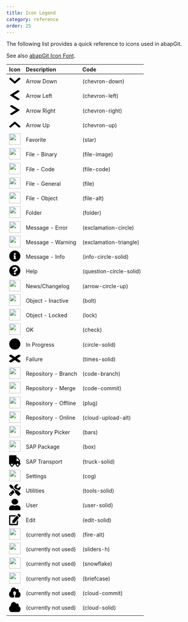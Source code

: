 ```yaml
---
title: Icon Legend
category: reference
order: 25
---
```


The following list provides a quick reference to icons used in abapGit.

See also [abapGit Icon Font](https://github.com/abapGit/icon-font).

Icon   | Description   | Code
:----- | :------------ | :------------
<img src="https://raw.githubusercontent.com/abapGit/icon-font/main/svg/chevron-down.svg" width="30" height="30"> | Arrow Down | (chevron-down)
<img src="https://raw.githubusercontent.com/abapGit/icon-font/main/svg/chevron-left.svg" width="30" height="30"> | Arrow Left | (chevron-left)
<img src="https://raw.githubusercontent.com/abapGit/icon-font/main/svg/chevron-right.svg" width="30" height="30"> | Arrow Right | (chevron-right)
<img src="https://raw.githubusercontent.com/abapGit/icon-font/main/svg/chevron-up.svg" width="30" height="30"> | Arrow Up | (chevron-up)
<img src="https://raw.githubusercontent.com/abapGit/icon-font/main/svg/star.svg" width="30" height="30"> | Favorite | (star)
<img src="https://raw.githubusercontent.com/abapGit/icon-font/main/svg/file-image.svg" width="30" height="30"> | File - Binary | (file-image)
<img src="https://raw.githubusercontent.com/abapGit/icon-font/main/svg/file-code.svg" width="30" height="30"> | File - Code | (file-code)
<img src="https://raw.githubusercontent.com/abapGit/icon-font/main/svg/file.svg" width="30" height="30"> | File - General | (file)
<img src="https://raw.githubusercontent.com/abapGit/icon-font/main/svg/file-alt.svg" width="30" height="30"> | File - Object | (file-alt)
<img src="https://raw.githubusercontent.com/abapGit/icon-font/main/svg/folder.svg" width="30" height="30"> | Folder | (folder)
<img src="https://raw.githubusercontent.com/abapGit/icon-font/main/svg/exclamation-circle.svg" width="30" height="30"> | Message - Error | (exclamation-circle)
<img src="https://raw.githubusercontent.com/abapGit/icon-font/main/svg/exclamation-triangle.svg" width="30" height="30"> | Message - Warning | (exclamation-triangle)
<img src="https://raw.githubusercontent.com/abapGit/icon-font/main/svg/info-circle-solid.svg" width="30" height="30"> | Message - Info | (info-circle-solid)
<img src="https://raw.githubusercontent.com/abapGit/icon-font/main/svg/question-circle-solid.svg" width="30" height="30"> | Help | (question-circle-solid)
<img src="https://raw.githubusercontent.com/abapGit/icon-font/main/svg/arrow-circle-up.svg" width="30" height="30"> | News/Changelog | (arrow-circle-up)
<img src="https://raw.githubusercontent.com/abapGit/icon-font/main/svg/bolt.svg" width="30" height="30"> | Object - Inactive | (bolt)
<img src="https://raw.githubusercontent.com/abapGit/icon-font/main/svg/lock.svg" width="30" height="30"> | Object - Locked | (lock)
<img src="https://raw.githubusercontent.com/abapGit/icon-font/main/svg/check.svg" width="30" height="30"> | OK | (check)
<img src="https://raw.githubusercontent.com/abapGit/icon-font/main/svg/circle-solid.svg" width="30" height="30"> | In Progress | (circle-solid)
<img src="https://raw.githubusercontent.com/abapGit/icon-font/main/svg/times-solid.svg" width="30" height="30"> | Failure | (times-solid)
<img src="https://raw.githubusercontent.com/abapGit/icon-font/main/svg/code-branch.svg" width="30" height="30"> | Repository - Branch | (code-branch)
<img src="https://raw.githubusercontent.com/abapGit/icon-font/main/svg/code-commit.svg" width="30" height="30"> | Repository - Merge | (code-commit)
<img src="https://raw.githubusercontent.com/abapGit/icon-font/main/svg/plug.svg" width="30" height="30"> | Repository - Offline | (plug)
<img src="https://raw.githubusercontent.com/abapGit/icon-font/main/svg/cloud-upload-alt.svg" width="30" height="30"> | Repository - Online | (cloud-upload-alt)
<img src="https://raw.githubusercontent.com/abapGit/icon-font/main/svg/bars.svg" width="30" height="30"> | Repository Picker | (bars)
<img src="https://raw.githubusercontent.com/abapGit/icon-font/main/svg/box.svg" width="30" height="30"> | SAP Package | (box)
<img src="https://raw.githubusercontent.com/abapGit/icon-font/main/svg/truck-solid.svg" width="30" height="30"> | SAP Transport | (truck-solid)
<img src="https://raw.githubusercontent.com/abapGit/icon-font/main/svg/cog.svg" width="30" height="30"> | Settings | (cog)
<img src="https://raw.githubusercontent.com/abapGit/icon-font/main/svg/tools-solid.svg" width="30" height="30"> | Utilities | (tools-solid)
<img src="https://raw.githubusercontent.com/abapGit/icon-font/main/svg/user-solid.svg" width="30" height="30"> | User | (user-solid)
<img src="https://raw.githubusercontent.com/abapGit/icon-font/main/svg/edit-solid.svg" width="30" height="30"> | Edit | (edit-solid)
<img src="https://raw.githubusercontent.com/abapGit/icon-font/main/svg/fire-alt.svg" width="30" height="30"> | (currently not used) | (fire-alt)
<img src="https://raw.githubusercontent.com/abapGit/icon-font/main/svg/sliders-h.svg" width="30" height="30"> | (currently not used) | (sliders-h)
<img src="https://raw.githubusercontent.com/abapGit/icon-font/main/svg/snowflake.svg" width="30" height="30"> | (currently not used) | (snowflake)
<img src="https://raw.githubusercontent.com/abapGit/icon-font/main/svg/briefcase.svg" width="30" height="30"> | (currently not used) | (briefcase)
<img src="https://raw.githubusercontent.com/abapGit/icon-font/main/svg/cloud-commit.svg" width="30" height="30"> | (currently not used) | (cloud-commit)
<img src="https://raw.githubusercontent.com/abapGit/icon-font/main/svg/cloud-solid.svg" width="30" height="30"> | (currently not used) | (cloud-solid)
